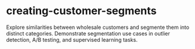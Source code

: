 # creating-customer-segments
Explore similarities between wholesale customers and segmente them into distinct categories.  Demonstrate segmentation use cases in outlier detection, A/B testing, and supervised learning tasks.
